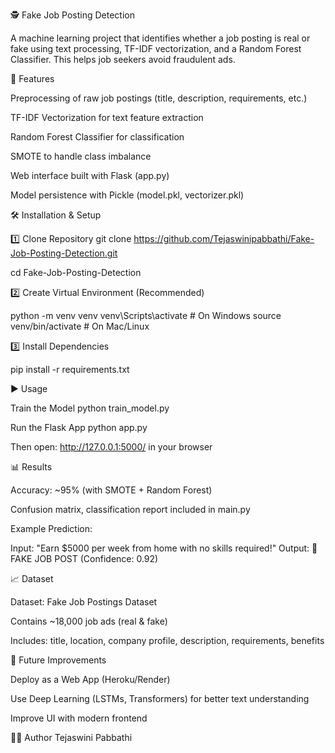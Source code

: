 🕵️ Fake Job Posting Detection


A machine learning project that identifies whether a job posting is real or fake using text processing, TF-IDF vectorization, and a Random Forest Classifier. This helps job seekers avoid fraudulent ads.

📌 Features

Preprocessing of raw job postings (title, description, requirements, etc.)

TF-IDF Vectorization for text feature extraction

Random Forest Classifier for classification

SMOTE to handle class imbalance

Web interface built with Flask (app.py)

Model persistence with Pickle (model.pkl, vectorizer.pkl)

🛠️ Installation & Setup




1️⃣ Clone Repository
git clone https://github.com/Tejaswinipabbathi/Fake-Job-Posting-Detection.git



cd Fake-Job-Posting-Detection

2️⃣ Create Virtual Environment (Recommended)


python -m venv venv
venv\Scripts\activate   # On Windows
source venv/bin/activate  # On Mac/Linux

3️⃣ Install Dependencies


pip install -r requirements.txt

▶️ Usage


Train the Model
python train_model.py

Run the Flask App
python app.py


Then open: http://127.0.0.1:5000/ in your browser

📊 Results

Accuracy: ~95% (with SMOTE + Random Forest)

Confusion matrix, classification report included in main.py

Example Prediction:

Input: "Earn $5000 per week from home with no skills required!"
Output: 🚨 FAKE JOB POST (Confidence: 0.92)

📈 Dataset

Dataset: Fake Job Postings Dataset

Contains ~18,000 job ads (real & fake)

Includes: title, location, company profile, description, requirements, benefits

🚀 Future Improvements

Deploy as a Web App (Heroku/Render)

Use Deep Learning (LSTMs, Transformers) for better text understanding

Improve UI with modern frontend

👩‍💻 Author
Tejaswini Pabbathi
